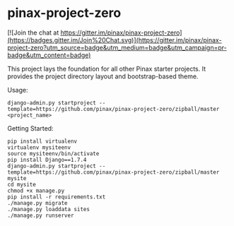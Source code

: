 # pinax-project-zero

[![Join the chat at https://gitter.im/pinax/pinax-project-zero](https://badges.gitter.im/Join%20Chat.svg)](https://gitter.im/pinax/pinax-project-zero?utm_source=badge&utm_medium=badge&utm_campaign=pr-badge&utm_content=badge)

This project lays the foundation for all other Pinax starter projects. It
provides the project directory layout and bootstrap-based theme.


Usage:

```
django-admin.py startproject --template=https://github.com/pinax/pinax-project-zero/zipball/master <project_name>
```

Getting Started:

```
pip install virtualenv
virtualenv mysiteenv
source mysiteenv/bin/activate
pip install Django==1.7.4
django-admin.py startproject --template=https://github.com/pinax/pinax-project-zero/zipball/master mysite
cd mysite
chmod +x manage.py
pip install -r requirements.txt
./manage.py migrate
./manage.py loaddata sites
./manage.py runserver
```
